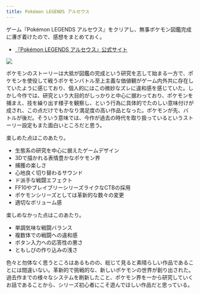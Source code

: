```yaml
---
title: Pokémon LEGENDS アルセウス
---
```


ゲーム『Pokémon LEGENDS アルセウス』をクリアし、無事ポケモン図鑑完成に漕ぎ着けたので、感想をまとめておく。

- [『Pokémon LEGENDS アルセウス』公式サイト](https://www.pokemon.co.jp/ex/legends_arceus/ja/)

![](https://i.imgur.com/WJeGxivh.png)

ポケモンのストーリーは大抵が図鑑の完成という研究を志して始まる一方で、ポケモンを使役して戦うポケモンバトル至上主義な価値観がゲーム内外共に存在していたように感じており、個人的にはこの微妙なズレに違和感を感じていた。しかし今作では、研究という大目的がしっかりと中心に据わっており、ポケモンを捕まえ、技を繰り出す様子を観察し、という行為に具体的でたのしい意味付けが成され、この点だけでもかなり満足度の高い作品となった。ポケモンが先、バトルが後だ。そういう意味では、今作が過去の時代を取り扱っているというストーリー設定もまた面白いところだと思う。

楽しめた点はこのあたり。

- 生態系の研究を中心に据えたゲームデザイン
- 3Dで描かれる表情豊かなポケモン界
- 捕獲の楽しさ
- 心地良く切り替わるサウンド
- ド派手な戦闘エフェクト
- FF10やブレイブリーシリーズライクなCTBの採用
- ポケモンシリーズとしては革新的な数々の変更
- 適切なボリューム感

楽しめなかった点はこのあたり。

- 単調気味な戦闘バランス
- 複数体での戦闘への違和感
- ボタン入力への応答性の悪さ
- ともしびの作り込みの浅さ

色々と勿体なく思うところはあるものの、総じて見ると素晴らしい作品であることには間違いない。革新的で挑戦的な、新しいポケモンの世界が創り出された。過去作までの様々なシステムを刷新したこと、ポケモン界を一から研究していくお話であることから、シリーズ初心者にこそ遊んでほしい作品だと思っている。
